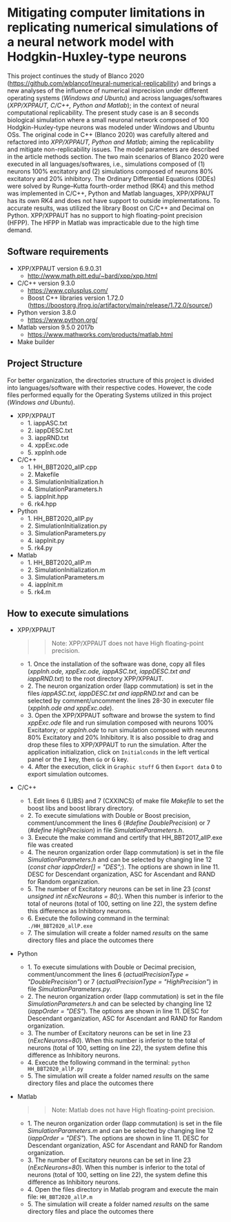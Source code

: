# Mitigating computer limitations in replicating numerical simulations of a neural network model with Hodgkin-Huxley-type neurons
This project continues the study of Blanco 2020 (https://github.com/wblancof/neural-numerical-replicability) and brings a new analyses of the influence of numerical imprecision under different operating systems (*Windows and Ubuntu*) and across languages/softwares (*XPP/XPPAUT, C/C++, Python and Matlab*); in the context of neural computational replicability. The present study case is an 8 seconds biological simulation where a small neuronal network composed of 100 Hodgkin-Huxley-type neurons was modeled under Windows and Ubuntu OSs. The original code in C++ (Blanco 2020) was carefully altered and refactored into *XPP/XPPAUT, Python and Matlab*; aiming the replicability and mitigate non-replicability issues. The model parameters are described in the article methods section. The two main scenarios of Blanco 2020 were executed in all languages/softwares, i.e., simulations composed of (1) neurons 100% excitatory and (2) simulations composed of neurons 80% excitatory and 20% inhibitory. The Ordinary Differential Equations (ODEs) were solved by Runge–Kutta fourth-order method (RK4) and this method was implemented in C/C++, Python and Matlab languages, XPP/XPPAUT has its own RK4 and does not have support to outside implementations. To accurate results, was utilized the library Boost on C/C++ and Decimal on Python. XPP/XPPAUT has no support to high floating-point precision (HFPP). The HFPP in Matlab was impracticable due to the high time demand.

## Software requirements
- XPP/XPPAUT version 6.9.0.31
    - http://www.math.pitt.edu/~bard/xpp/xpp.html
- C/C++ version 9.3.0
    - https://www.cplusplus.com/
    - Boost C++ libraries version 1.72.0 (https://boostorg.jfrog.io/artifactory/main/release/1.72.0/source/)
- Python version 3.8.0
    - https://www.python.org/
- Matlab version 9.5.0 2017b
    - https://www.mathworks.com/products/matlab.html
- Make builder

## Project Structure
For better organization, the directories structure of this project is divided into languages/software with their respective codes. However, the code files performed equally for the Operating Systems utilized in this project (*Windows and Ubuntu*).
- XPP/XPPAUT
    * 1\. iappASC.txt
    * 2\. iappDESC.txt
    * 3\. iappRND.txt
    * 4\. xppExc.ode
    * 5\. xppInh.ode
- C/C++
    * 1\. HH_BBT2020_allP.cpp
    * 2\. Makefile
    * 3\. SimulationInitialization.h
    * 4\. SimulationParameters.h
    * 5\. iappInit.hpp
    * 6\. rk4.hpp
- Python
    * 1\. HH_BBT2020_allP.py
    * 2\. SimulationInitialization.py
    * 3\. SimulationParameters.py
    * 4\. iappInit.py
    * 5\. rk4.py
- Matlab
    * 1\. HH_BBT2020_allP.m
    * 2\. SimulationInitialization.m
    * 3\. SimulationParameters.m
    * 4\. iappInit.m
    * 5\. rk4.m

## How to execute simulations
- XPP/XPPAUT
    >>Note: XPP/XPPAUT does not have High floating-point precision.
    * 1\. Once the installation of the software was done, copy all files (*xppInh.ode, xppExc.ode, iappASC.txt, iappDESC.txt and iappRND.txt*) to the root directory XPP/XPPAUT. 
    * 2\. The neuron organization order (Iapp commutation) is set in the files *iappASC.txt, iappDESC.txt and iappRND.txt* and can be selected by comment/uncomment the lines 28-30 in executer file (*xppInh.ode and xppExc.ode*).
    * 3\. Open the XPP/XPPAUT software and browse the system to find *xppExc.ode* file and run simulation composed with neurons 100% Excitatory; or *xppInh.ode* to run simulation composed with neurons 80% Excitatory and 20% Inhibitory. It is also possible to drag and drop these files to XPP/XPPAUT to run the simulation. After the application initialization, click on `Initialconds` in the left vertical panel or the <kbd>I</kbd> key, then `Go` or <kbd>G</kbd> key.
    * 4\. After the execution, click in `Graphic stuff` <kbd>G</kbd> then `Export data` <kbd>O</kbd> to export simulation outcomes.
- C/C++
    * 1\. Edit lines 6 (LIBS) and 7 (CXXINCS) of make file *Makefile* to set the boost libs and boost library directory.
    * 2\. To execute simulations with Double or Boost precision, comment/uncomment the lines 6 (*#define DoublePrecision*) or 7 (*#define HighPrecision*) in file *SimulationParameters.h*.
    * 3\. Execute the make command and certify that HH_BBT2017_allP.exe file was created
    * 4\. The neuron organization order (Iapp commutation) is set in the file *SimulationParameters.h* and can be selected by changing line 12 (*const char iappOrder[] = "DES";*). The options are shown in line 11. DESC for Descendant organization, ASC for Ascendant and RAND for Random organization.
    * 5\. The number of Excitatory neurons can be set in line 23 (*const unsigned int nExcNeurons = 80;*). When this number is inferior to the total of neurons (total of 100, setting on line 22), the system define this difference as Inhibitory neurons.
    * 6\. Execute the following command in the terminal: ```./HH_BBT2020_allP.exe```
    * 7\. The simulation will create a folder named *results* on the same directory files and place the outcomes there
- Python
    * 1\. To execute simulations with Double or Decimal precision, comment/uncomment the lines 6 (*actualPrecisionType = "DoublePrecision"*) or 7 (*actualPrecisionType = "HighPrecision"*) in file *SimulationParameters.py*.
    * 2\. The neuron organization order (Iapp commutation) is set in the file *SimulationParameters.h* and can be selected by changing line 12 (*iappOrder = "DES"*). The options are shown in line 11. DESC for Descendant organization, ASC for Ascendant and RAND for Random organization.
    * 3\. The number of Excitatory neurons can be set in line 23 (*nExcNeurons=80*). When this number is inferior to the total of neurons (total of 100, setting on line 22), the system define this difference as Inhibitory neurons.
    * 4\. Execute the following command in the terminal: ```python HH_BBT2020_allP.py```
    * 5\. The simulation will create a folder named *results* on the same directory files and place the outcomes there

- Matlab
    >>Note: Matlab does not have High floating-point precision.
    * 1\. The neuron organization order (Iapp commutation) is set in the file *SimulationParameters.m* and can be selected by changing line 12 (*iappOrder = "DES"*). The options are shown in line 11. DESC for Descendant organization, ASC for Ascendant and RAND for Random organization.
    * 3\. The number of Excitatory neurons can be set in line 23 (*nExcNeurons=80*). When this number is inferior to the total of neurons (total of 100, setting on line 22), the system define this difference as Inhibitory neurons.
    * 4\. Open the files directory in Matlab program and execute the main file: ```HH_BBT2020_allP.m```
    * 5\. The simulation will create a folder named *results* on the same directory files and place the outcomes there
